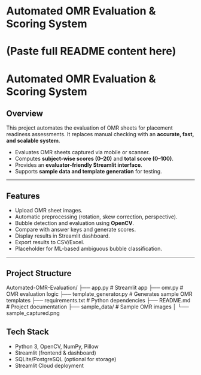 # Automated OMR Evaluation & Scoring System
# (Paste full README content here)
# Automated OMR Evaluation & Scoring System

## Overview
This project automates the evaluation of OMR sheets for placement readiness assessments. It replaces manual checking with an **accurate, fast, and scalable system**.

- Evaluates OMR sheets captured via mobile or scanner.
- Computes **subject-wise scores (0–20)** and **total score (0–100)**.
- Provides an **evaluator-friendly Streamlit interface**.
- Supports **sample data and template generation** for testing.

---

## Features
- Upload OMR sheet images.
- Automatic preprocessing (rotation, skew correction, perspective).
- Bubble detection and evaluation using **OpenCV**.
- Compare with answer keys and generate scores.
- Display results in Streamlit dashboard.
- Export results to CSV/Excel.
- Placeholder for ML-based ambiguous bubble classification.

---

## Project Structure
Automated-OMR-Evaluation/
├── app.py # Streamlit app
├── omr.py # OMR evaluation logic
├── template_generator.py # Generates sample OMR templates
├── requirements.txt # Python dependencies
├── README.md # Project documentation
├── sample_data/ # Sample OMR images
│ └── sample_captured.png

## Tech Stack
- Python 3, OpenCV, NumPy, Pillow
- Streamlit (frontend & dashboard)
- SQLite/PostgreSQL (optional for storage)
- Streamlit Cloud deployment


